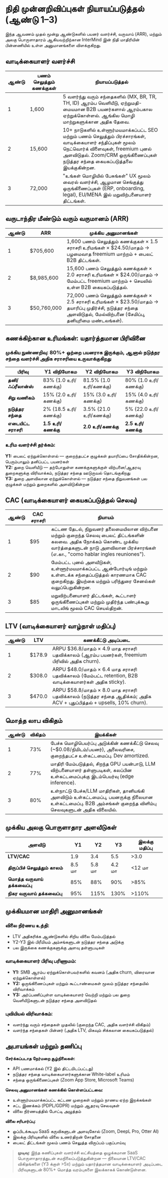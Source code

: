# நிதி முன்னறிவிப்புகள் நியாயப்படுத்தல் (ஆண்டு 1–3) <Badge type="success" text="updated" />

இந்த ஆவணம் முதல் மூன்று ஆண்டுகளில் பயனர் வளர்ச்சி, வருவாய் (ARR), மற்றும் அலகு பொருளாதாரம் ஆகியவற்றிற்கான InterMind இன் நிதி மாதிரியின் பின்னணியில் உள்ள அனுமானங்களை விளக்குகிறது.

## வாடிக்கையாளர் வளர்ச்சி

| ஆண்டு | பணம் செலுத்தும் கணக்குகள் | நியாயப்படுத்தல்                                                                                                                                                            |
| ---- | --------------- | ------------------------------------------------------------------------------------------------------------------------------------------------------------------------ |
| 1    | 1,600           | 5 வளர்ந்து வரும் சந்தைகளில் (MX, BR, TR, TH, ID) ஆரம்ப வெளியீடு, ஏற்றுமதி-மையமான B2B பயனர்களால் ஆரம்பகால ஏற்றுக்கொள்ளல். ஆங்கில மொழி மாற்றுகளுக்கான அதிக தேவை.               |
| 2    | 15,600          | 10+ நாடுகளில் உள்ளூர்மயமாக்கப்பட்ட SEO மற்றும் பணம் செலுத்தும் பிரச்சாரங்கள், வாடிக்கையாளர் சந்திப்புகள் மூலம் நெட்வொர்க் விளைவுகள், freemium புனல் அளவிடுதல். Zoom/CRM ஒருங்கிணைப்புகள் நடுத்தர சந்தை கையகப்படுத்தலை இயக்குகின்றன. |
| 3    | 72,000          | "உங்கள் மொழியில் பேசுங்கள்" UX மூலம் வைரல் வளர்ச்சி, ஆழமான செங்குத்து ஒருங்கிணைப்புகள் (ERP, onboarding, legal), EU/MENA இல் மறுவிற்பனையாளர் திட்டங்கள்.                                     |

## வருடாந்திர மீண்டும் வரும் வருமானம் (ARR)

| ஆண்டு | ARR         | முக்கிய அனுமானங்கள்                                                                                                                |
| ---- | ----------- | ------------------------------------------------------------------------------------------------------------------------------- |
| 1    | $705,600    | 1,600 பணம் செலுத்தும் கணக்குகள் × 1.5 சராசரி உரிமங்கள் × $24.50/மாதம் → பழமைவாத freemium மாற்றம் + பைலட் B2B திட்டங்கள்.                   |
| 2    | $8,985,600  | 15,600 பணம் செலுத்தும் கணக்குகள் × 2.0 சராசரி உரிமங்கள் × $24.00/மாதம் → மேம்பட்ட freemium மாற்றம் + செயலில் உள்ள B2B கையகப்படுத்தல்.                  |
| 3    | $50,760,000 | 72,000 பணம் செலுத்தும் கணக்குகள் × 2.5 சராசரி உரிமங்கள் × $23.50/மாதம் → தயாரிப்பு முதிர்ச்சி, நடுத்தர சந்தை அளவிடுதல், மேல்விற்பனை (சேமிப்பு, தனியுரிமை மண்டலங்கள்). |

## கணக்கிற்கான உரிமங்கள்: யதார்த்தமான பிரிவினை

### **முக்கிய நுண்ணறிவு:** 80%+ ஒற்றை பயனராக இருக்கும், ஆனால் நடுத்தர சந்தை வளர்ச்சி அதிக சராசரியை உருவாக்குகிறது

| பிரிவு                | Y1 விநியோகம        | Y2 விநியோகம          | Y3 விநியோகம        |
| -------------------- | ----------------- | ------------------- | ----------------- |
| **தனி/ஃப்ரீலான்ஸ்**   | 83% (1.0 உரி/கணக்கு) | 81.5% (1.0 உரி/கணக்கு) | 80% (1.0 உரி/கணக்கு) |
| **சிறு வணிகம்**       | 15% (2.0 உரி/கணக்கு) | 15% (3.0 உரி/கணக்கு)   | 15% (4.0 உரி/கணக்கு) |
| **நடுத்தர சந்தை**     | 2% (18.5 உரி/கணக்கு) | 3.5% (21.0 உரி/கணக்கு) | 5% (22.0 உரி/கணக்கு) |
| **எடையிட்ட சராசரி**   | **1.5 உரி/கணக்கு**   | **2.0 உரி/கணக்கு**     | **2.5 உரி/கணக்கு**   |

### **உரிம வளர்ச்சி தர்க்கம்:**

**Y1:** பைலட் ஏற்றுக்கொள்ளல் — குறைந்தபட்ச குழுக்கள் தயாரிப்பை சோதிக்கின்றன, பெரும்பாலும் தனிப்பட்ட பயனர்கள்  
**Y2:** துறை வெளியீடு — தற்போதுள்ள கணக்குகளுக்குள் விற்பனை/ஆதரவு துறைகளுக்கு விரிவாக்கம், நடுத்தர சந்தை ஊடுருவல் தொடங்குகிறது  
**Y3:** துறை அளவிலான ஏற்றுக்கொள்ளல் — நடுத்தர சந்தை நிறுவனங்கள் பல குழுக்கள் மற்றும் துறைகளில் அளவிடுகின்றன

## CAC (வாடிக்கையாளர் கையகப்படுத்தல் செலவு)

| ஆண்டு | CAC சராசரி | நியாயம்                                                                                                                                             |
| ---- | ------- | ----------------------------------------------------------------------------------------------------------------------------------------------------- |
| 1    | $95     | கட்டண தேடல், நிறுவனர் தலைமையிலான விற்பனை மற்றும் குறைந்த செலவு பைலட் திட்டங்களின் கலவை. அதிக நோக்கம் கொண்ட முக்கிய வார்த்தைகளுடன் நாடு அளவிலான பிரச்சாரங்கள் (எ.கா., "como hablar ingles reuniones"). |
| 2    | $90     | மேம்பட்ட புனல் அளவீடுகள், உள்ளூர்மயமாக்கப்பட்ட ஆன்போர்டிங் மற்றும் உள்ளடக்க சந்தைப்படுத்தல் காரணமாக CAC குறைகிறது. இயற்கை மற்றும் பரிந்துரை சேனல்கள் வலுப்பெறுகின்றன.                  |
| 3    | $85     | மறுவிற்பனையாளர் திட்டங்கள், கூட்டாளர் ஒருங்கிணைப்புகள் மற்றும் முதிர்ந்த பண்புக்கூறு மாடலிங் மூலம் CAC செயல்திறன்.                                                         |

## LTV (வாடிக்கையாளர் வாழ்நாள் மதிப்பு)

| ஆண்டு | LTV    | கணக்கீட்டு அடிப்படை                                                                                     |
| ---- | ------ | ----------------------------------------------------------------------------------------------------- |
| 1    | $178.9 | ARPU $36.8/மாதம் × 4.9 மாத சராசரி பதவிக்காலம் (ஆரம்ப பயனர்கள், freemium பிரிவில் அதிக churn).                      |
| 2    | $308.0 | ARPU $48.0/மாதம் × 6.4 மாத சராசரி பதவிக்காலம் (மேம்பட்ட retention, B2B வாடிக்கையாளர்கள் அதிக sticky).                      |
| 3    | $470.0 | ARPU $58.8/மாதம் × 8.0 மாத சராசரி பதவிக்காலம் (நடுத்தர சந்தை ஆதிக்கம்; அதிக ACV + புதுப்பித்தல் + upsells, 10% churn). |

## மொத்த லாப விகிதம்

| ஆண்டு | விகிதம் | இயக்கிகள்                                                                                                                  |
| ---- | ------ | ------------------------------------------------------------------------------------------------------------------------ |
| 1    | 73%    | பேச்சு மொழிபெயர்ப்பு அடுக்கின் கணக்கீட்டு செலவு (~$0.08/நிமிடம்/பயனர்), அலைவரிசை, குறைந்தபட்ச உள்கட்டமைப்பு. Dev amortized.            |
| 2    | 77%    | மாதிரி மேம்படுத்தல், சிறந்த GPU பயன்பாடு, LLM விற்பனையாளர் தள்ளுபடிகள், கலப்பின உள்கட்டமைப்புக்கு இடம்பெயர்வு (edge inference).            |
| 3    | 80%    | உள்நாட்டு பேச்சு/LLM மாதிரிகள், தானியங்கி அளவிடும் உள்கட்டமைப்பு, பயனருக்கு நிலையான உள்கட்டமைப்பு. B2B அம்சங்கள் குறைந்த விளிம்பு செலவுகளுடன் அதிக விலையில். |

## முக்கிய அலகு பொருளாதார அளவீடுகள்

| அளவீடு                      | Y1     | Y2     | Y3     | இலக்கு மதிப்பு |
| --------------------------- | ------ | ------ | ------ | ------------ |
| **LTV/CAC**                 | 1.9    | 3.4    | 5.5    | >3.0         |
| **திருப்பிச் செலுத்தும் காலம்**          | 8.5 மா | 5.8 மா | 4.2 மா | <12 மா       |
| **மொத்த வருவாய் தக்கவைப்பு** | 85%    | 88%    | 90%    | >85%         |
| **நிகர வருவாய் தக்கவைப்பு**   | 95%    | 115%   | 130%   | >110%        |

## முக்கியமான மாதிரி அனுமானங்கள்

### **விலை நிர்ணய உத்தி:**

- LTV அதிகரிக்க ஆண்டுகளில் சிறிய விலை மேம்படுத்தல்
- Y2-Y3 இல் பிரீமியம் அம்சங்களுடன் நடுத்தர சந்தை அடுக்கு
- பல இருக்கை கணக்குகளுக்கு அளவு தள்ளுபடிகள்

### **வாடிக்கையாளர் பிரிவு பரிணாமம்:**

- **Y1:** SMB ஆரம்ப ஏற்றுக்கொள்பவர்களில் கவனம் (அதிக churn, விரைவான ஏற்றுக்கொள்ளல்)
- **Y2:** ஒருங்கிணைப்புகள் மற்றும் கூட்டாண்மைகள் மூலம் நடுத்தர சந்தையில் விரிவாக்கம்
- **Y3:** அர்ப்பணிப்புள்ள வாடிக்கையாளர் வெற்றி மற்றும் பல துறை வெளியீடுகளுடன் நடுத்தர சந்தை அளவிடுதல்

### **புவியியல் விரிவாக்கம்:**

- வளர்ந்து வரும் சந்தைகள் முதலில் (குறைந்த CAC, அதிக வளர்ச்சி விகிதம்)
- வளர்ந்த சந்தைகள் பின்னர் (அதிக LTV, மிகவும் சிக்கலான கையகப்படுத்தல்)

## அபாயங்கள் மற்றும் தணிப்பு

**சேர்க்கப்படாத நேர்மறை சூழ்நிலைகள்:**

- API பணமாக்கல் (Y2 இல் திட்டமிடப்பட்டது)
- நடுத்தர சந்தை வாடிக்கையாளர்களுக்கான White-label உரிமம்
- சந்தை ஒருங்கிணைப்புகள் (Zoom App Store, Microsoft Teams)

**செலவு அனுமானங்கள் கணக்கில் கொள்ளப்பட்டவை:**

- உள்ளூர்மயமாக்கப்பட்ட கட்டண முறைகள் மற்றும் நாணய ஏற்ற இறக்கங்கள்
- சட்ட இணக்கம் (PDPL/GDPR) மற்றும் ஆதரவு செலவுகள்
- விலை நிர்ணயத்தில் போட்டி அழுத்தம்

**விலை சரிபார்ப்பு:**

- ஒப்பிடக்கூடிய SaaS கருவிகளுடன் அளவுகோல் (Zoom, DeepL Pro, Otter AI)
- இலக்கு பிரிவுகளில் விலை உணர்திறன் சோதனை
- பைலட் திட்டங்கள் மூலம் பணம் செலுத்த விருப்பம் பகுப்பாய்வு

> **முடிவு:** இந்த கணிப்புகள் வளர்ச்சி லட்சியத்தை ஒழுக்கமான SaaS பொருளாதாரத்துடன் சமநிலைப்படுத்துகின்றன — நிலையான LTV/CAC விகிதங்களை (Y3 க்குள் >5x) மற்றும் யதார்த்தமான வாடிக்கையாளர் அடிப்படை பிரிவுகளுடன் 80%+ மொத்த வரம்புகளை இலக்காகக் கொண்டுள்ளன.